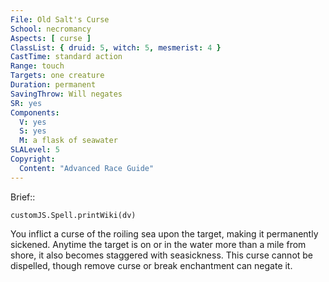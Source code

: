 ```yaml
---
File: Old Salt's Curse
School: necromancy
Aspects: [ curse ]
ClassList: { druid: 5, witch: 5, mesmerist: 4 }
CastTime: standard action
Range: touch
Targets: one creature
Duration: permanent
SavingThrow: Will negates
SR: yes
Components:
  V: yes
  S: yes
  M: a flask of seawater
SLALevel: 5
Copyright:
  Content: "Advanced Race Guide"
---
```

Brief:: 

```dataviewjs
customJS.Spell.printWiki(dv)
```

You inflict a curse of the roiling sea upon the target, making it permanently sickened. Anytime the target is on or in the water more than a mile from shore, it also becomes staggered with seasickness. This curse cannot be dispelled, though remove curse or break enchantment can negate it.
